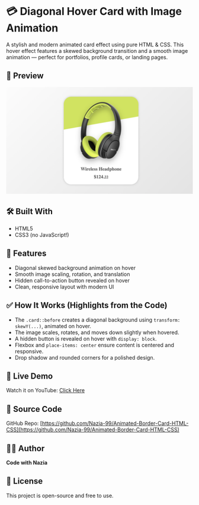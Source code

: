 # 💳 Diagonal Hover Card with Image Animation

A stylish and modern animated card effect using pure HTML & CSS. This hover effect features a skewed background transition and a smooth image animation — perfect for portfolios, profile cards, or landing pages.

## 📸 Preview

![Preview](./screenshot.png)

## 🛠️ Built With

- HTML5
- CSS3 (no JavaScript!)

## 🎯 Features

- Diagonal skewed background animation on hover
- Smooth image scaling, rotation, and translation
- Hidden call-to-action button revealed on hover
- Clean, responsive layout with modern UI

## ✅ How It Works (Highlights from the Code)

- The `.card::before` creates a diagonal background using `transform: skewY(...)`, animated on hover.
- The image scales, rotates, and moves down slightly when hovered.
- A hidden button is revealed on hover with `display: block`.
- Flexbox and `place-items: center` ensure content is centered and responsive.
- Drop shadow and rounded corners for a polished design.

## 🚀 Live Demo

Watch it on YouTube: [Click Here](https://www.youtube.com/watch?v=Hiu7r6XqmYA)

## 📂 Source Code

GitHub Repo: [https://github.com/Nazia-99/Animated-Border-Card-HTML-CSS](https://github.com/Nazia-99/Animated-Border-Card-HTML-CSS)

## 👩‍💻 Author

**Code with Nazia**

## 📌 License

This project is open-source and free to use.
